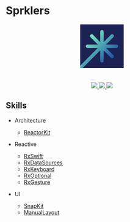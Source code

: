 # Sprklers

<p align=center>
<img onerror="this.style.display='none';" src="Sparklers/Resources/Assets.xcassets/AppIcon.appiconset/Icon-App-57x57@2x.png">
<br/>

<br/>
<br/>
<a href="https://github.com/ReactorKit/ReactorKit">
<img src="https://img.shields.io/badge/architecture-ReactorKit-brightgreen">
</a>
<a href="https://github.com/ReactiveX/RxSwift">
<img src="https://img.shields.io/badge/reactive-RxSwift-red">
</a>
<img src="https://img.shields.io/badge/Swift-5.0-ff69b4">
</p>


## Skills

- Architecture

  - [ReactorKit](https://github.com/ReactorKit/ReactorKit)

- Reactive

  - [RxSwift](https://github.com/ReactiveX/RxSwift)
  - [RxDataSources](https://github.com/RxSwiftCommunity/RxDataSources)
  - [RxKeyboard](https://github.com/RxSwiftCommunity/RxKeyboard)
  - [RxOptional](https://github.com/RxSwiftCommunity/RxOptional)
  - [RxGesture](https://github.com/RxSwiftCommunity/RxGesture)

- UI

  - [SnapKit](https://github.com/SnapKit/SnapKit)
  - [ManualLayout](https://github.com/isair/ManualLayout)
